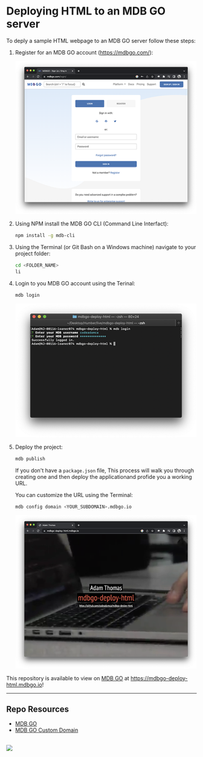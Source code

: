 # Deploying HTML to an MDB GO server

To deply a sample HTML webpage to an MDB GO server follow these steps:

1. Register for an MDB GO account (https://mdbgo.com/):

    ![MDB GO Register](https://raw.githubusercontent.com/codeadamca/mdbgo-deploy-html/main/_readme/screenshot-mdbgo-register.png)

2. Using NPM install the MDB GO CLI (Command Line Interfact):

    ```sh
    npm install -g mdb-cli
    ```

3. Using the Terminal (or Git Bash on a Windows machine) navigate to your project folder:

    ```sh
    cd <FOLDER_NAME>
    li
    ```
  
4. Login to you MDB GO account using the Terinal:

    ```sh
    mdb login
    ``` 

    ![MDB GO Login](https://raw.githubusercontent.com/codeadamca/mdbgo-deploy-html/main/_readme/screenshot-login.png)
  

5. Deploy the project:

      ```sh
      mdb publish
      ```
  
    If you don't have a `package.json` file, This process will walk you through creating one and then deploy the applicationand profide you a working URL. 
  
   You can customize the URL using the Terminal:
  
    ```sh
    mdb config domain <YOUR_SUBDOMAIN>.mdbgo.io
    ```
  
    ![Deployed](https://raw.githubusercontent.com/codeadamca/mdbgo-deploy-html/main/_readme/screenshot-deployed.png)
    
This repository is available to view on [MDB GO](https://mdbgo.com/) at https://mdbgo-deploy-html.mdbgo.io!
  
***

## Repo Resources

* [MDB GO](https://mdbgo.com/)
* [MDB GO Custom Domain](https://mdbgo.com/docs/custom-domains/mdbgo-subdomains/)

<br>
<a href="https://codeadam.ca">
<img src="https://cdn.codeadam.ca/images@1.0.0/codeadam-logo-coloured-horizontal.png" width="200">
</a>
